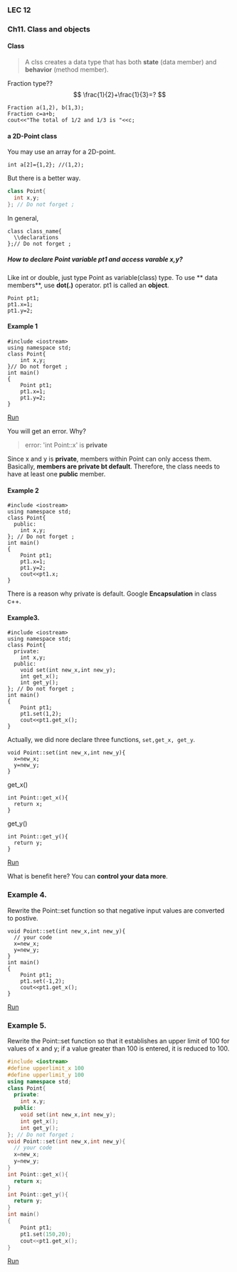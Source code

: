 ### LEC 12

### Ch11. Class and objects

#### Class
> A clss creates a data type that has both **state** (data member) and **behavior** (method member).

Fraction type??
$$
\frac{1}{2}+\frac{1}{3}=?
$$
```
Fraction a(1,2), b(1,3);
Fraction c=a+b;
cout<<"The total of 1/2 and 1/3 is "<<c;
```

#### a 2D-Point class
You may use an array for a 2D-point.
```
int a[2]={1,2}; //(1,2);
```
But there is a better way.

```c++
class Point{
  int x,y;
}; // Do not forget ;
```
In general,
```
class class_name{
  \\declarations
};// Do not forget ;
```
##### How to declare Point variable pt1 and access varable x,y?
Like int or double, just type Point as variable(class) type.
To use ** data members**, use **dot(.)** operator.
pt1 is called an **object**.
```
Point pt1;
pt1.x=1;
pt1.y=2;
```
#### Example 1
```
#include <iostream>
using namespace std;
class Point{
    int x,y;
}// Do not forget ;
int main()
{
    Point pt1;
    pt1.x=1;
    pt1.y=2;
}
```
[Run](http://cpp.sh/76gu)

You will get an error. Why?
>error: 'int Point::x' is **private** 

Since x and y is **private**, members within Point can only access them.
Basically, **members are private bt default**.
Therefore, the class needs to have at least one **public** member.
#### Example 2
```
#include <iostream>
using namespace std;
class Point{
  public:
    int x,y;
}; // Do not forget ;
int main()
{
    Point pt1;
    pt1.x=1;
    pt1.y=2;
    cout<<pt1.x;
}
```
There is a reason why private is default.
Google  **Encapsulation**  in class c++.

#### Example3.
```
#include <iostream>
using namespace std;
class Point{
  private:
    int x,y;
  public:
    void set(int new_x,int new_y);
    int get_x();
    int get_y();
}; // Do not forget ;
int main()
{
    Point pt1;
    pt1.set(1,2);
    cout<<pt1.get_x();
}
```
Actually, we did nore declare three functions, `set,get_x, get_y`.
```
void Point::set(int new_x,int new_y){
  x=new_x;
  y=new_y;
}
```
get_x()
```
int Point::get_x(){
  return x;
}
```
get_y()
```
int Point::get_y(){
  return y;
}
```
[Run](http://cpp.sh/3ipo)

What is benefit here? You can **control your data more**.
### Example 4.
Rewrite the Point::set function so that negative input values are converted to postive.
```
void Point::set(int new_x,int new_y){
  // your code
  x=new_x;
  y=new_y;
}
int main()
{
    Point pt1;
    pt1.set(-1,2);
    cout<<pt1.get_x();
}
```
[Run](http://cpp.sh/6jbn)
### Example 5.
Rewrite the Point::set function so that  it establishes an upper limit of 100 for values of x and y; if a value greater than 100 is entered, it is reduced to 100.
```c++
#include <iostream>
#define upperlimit_x 100
#define upperlimit_y 100
using namespace std;
class Point{
  private:
    int x,y;
  public:
    void set(int new_x,int new_y);
    int get_x();
    int get_y();
}; // Do not forget ;
void Point::set(int new_x,int new_y){
  // your code
  x=new_x;
  y=new_y;
}
int Point::get_x(){
  return x;
}
int Point::get_y(){
  return y;
}
int main()
{
    Point pt1;
    pt1.set(150,20);
    cout<<pt1.get_x();
}
```
[Run](http://cpp.sh/73my)











